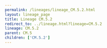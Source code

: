 ```yaml
---
permalink: /lineages/lineage_CM.5.2.html
layout: lineage_page
title: Lineage CM.5.2
redirect_to: ../lineage.html?lineage=CM.5.2
lineage: CM.5.2
parent: CM.5
children: ['CM.5.2']
---
```

